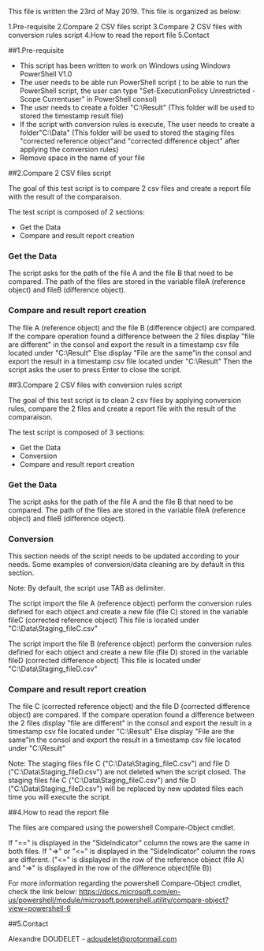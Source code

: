 This file is written the 23rd of May 2019. This file is organized as below:

1.Pre-requisite
2.Compare 2 CSV files script
3.Compare 2 CSV files with conversion rules script
4.How to read the report file
5.Contact

##1.Pre-requisite

- This script has been written to work on Windows using Windows PowerShell V1.0 
- The user needs to be able run PowerShell script ( to be able to run the PowerShell script, the user can type "Set-ExecutionPolicy Unrestricted -Scope Currentuser" in PowerShell consol)
- The user needs to create a folder "C:\Result\" (This folder will be used to stored the timestamp result file) 
- If the script with conversion rules is execute, The user needs to create a folder"C:\Data\" (This folder will be used to stored the staging files "corrected reference object"and "corrected difference object" after applying the conversion rules)
- Remove space in the name of your file

##2.Compare 2 CSV files script

The goal of this test script is to compare 2 csv files and create a report file with the result of the comparaison. 

The test script is composed of 2 sections:
- Get the Data
- Compare and result report creation

### Get the Data
The script asks for the path of the file A and the file B that need to be compared.
The path of the files are stored in the variable fileA (reference object) and fileB (difference object).

### Compare and result report creation
The file A (reference object) and the file B (difference object) are compared.
If the compare operation found a difference between the 2 files display "file are different" in the consol and export the result in a timestamp csv file located under "C:\Result\"
Else display "File are the same"in the consol and export the result in a timestamp csv file located under "C:\Result\"
Then the script asks the user to press Enter to close the script.

##3.Compare 2 CSV files with conversion rules script

The goal of this test script is to clean 2 csv files by applying conversion rules, compare the 2 files and create a report file with the result of the comparaison.

The test script is composed of 3 sections:
- Get the Data
- Conversion
- Compare and result report creation

### Get the Data
The script asks for the path of the file A and the file B that need to be compared.
The path of the files are stored in the variable fileA (reference object) and fileB (difference object).

### Conversion
This section needs of the script needs to be updated according to your needs.
Some examples of conversion/data cleaning are by default in this section.

Note: By default, the script use TAB as delimiter. 

The script import the file A (reference object) perform the conversion rules defined for each object and create a new file (file C) stored in the variable fileC (corrected reference object)
This file is located under "C:\Data\Staging_fileC.csv"

The script import the file B (reference object) perform the conversion rules defined for each object and create a new file (file D) stored in the variable fileD (corrected difference object)
This file is located under "C:\Data\Staging_fileD.csv"

### Compare and result report creation
The file C (corrected reference object) and the file D (corrected difference object) are compared.
If the compare operation found a difference between the 2 files display "file are different" in the consol and export the result in a timestamp csv file located under "C:\Result\"
Else display "File are the same"in the consol and export the result in a timestamp csv file located under "C:\Result\"

Note: 
The staging files file C ("C:\Data\Staging_fileC.csv") and file D ("C:\Data\Staging_fileD.csv") are not deleted when the script closed.
The staging files file C ("C:\Data\Staging_fileC.csv") and file D ("C:\Data\Staging_fileD.csv") will be replaced by new updated files each time you will execute the script.

##4.How to read the report file

The files are compared using the powershell Compare-Object cmdlet. 

If "==" is displayed in the "SideIndicator" column the rows are the same in both files.
If "=>" or "<=" is displayed in the "SideIndicator" column the rows are different. ("<=" is displayed in the row of the reference object (file A) and "=>" is displayed in the row of the difference object(file B))

For more information regarding the powershell Compare-Object cmdlet, check the link below:
https://docs.microsoft.com/en-us/powershell/module/microsoft.powershell.utility/compare-object?view=powershell-6

##5.Contact

Alexandre DOUDELET - adoudelet@protonmail.com